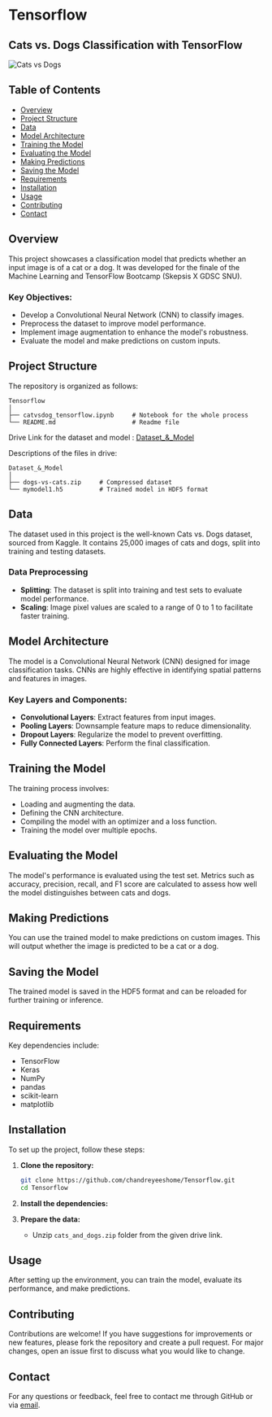 # Tensorflow

## Cats vs. Dogs Classification with TensorFlow

![Cats vs Dogs](https://upload.wikimedia.org/wikipedia/commons/6/6e/Golde33443.jpg)

## Table of Contents
- [Overview](#overview)
- [Project Structure](#project-structure)
- [Data](#data)
- [Model Architecture](#model-architecture)
- [Training the Model](#training-the-model)
- [Evaluating the Model](#evaluating-the-model)
- [Making Predictions](#making-predictions)
- [Saving the Model](#saving-the-model)
- [Requirements](#requirements)
- [Installation](#installation)
- [Usage](#usage)
- [Contributing](#contributing)
- [Contact](#contact)

## Overview

This project showcases a classification model that predicts whether an input image is of a cat or a dog. It was developed for the finale of the Machine Learning and TensorFlow Bootcamp (Skepsis X GDSC SNU).

### Key Objectives:
- Develop a Convolutional Neural Network (CNN) to classify images.
- Preprocess the dataset to improve model performance.
- Implement image augmentation to enhance the model's robustness.
- Evaluate the model and make predictions on custom inputs.

## Project Structure

The repository is organized as follows:

```
Tensorflow
│
├── catvsdog_tensorflow.ipynb     # Notebook for the whole process
└── README.md                     # Readme file
```

Drive Link for the dataset and model : <a href="https://drive.google.com/drive/folders/19_-EqnJwHDi_1hw_kjBZopb1ne1Wex4X?usp=sharing">Dataset_&_Model</a>

Descriptions of the files in drive:

```
Dataset_&_Model
│
├── dogs-vs-cats.zip     # Compressed dataset
└── mymodel1.h5          # Trained model in HDF5 format
```

## Data

The dataset used in this project is the well-known Cats vs. Dogs dataset, sourced from Kaggle. It contains 25,000 images of cats and dogs, split into training and testing datasets.

### Data Preprocessing

- **Splitting**: The dataset is split into training and test sets to evaluate model performance.
- **Scaling**: Image pixel values are scaled to a range of 0 to 1 to facilitate faster training.

## Model Architecture

The model is a Convolutional Neural Network (CNN) designed for image classification tasks. CNNs are highly effective in identifying spatial patterns and features in images.

### Key Layers and Components:

- **Convolutional Layers**: Extract features from input images.
- **Pooling Layers**: Downsample feature maps to reduce dimensionality.
- **Dropout Layers**: Regularize the model to prevent overfitting.
- **Fully Connected Layers**: Perform the final classification.


## Training the Model

The training process involves:
- Loading and augmenting the data.
- Defining the CNN architecture.
- Compiling the model with an optimizer and a loss function.
- Training the model over multiple epochs.

## Evaluating the Model

The model's performance is evaluated using the test set. Metrics such as accuracy, precision, recall, and F1 score are calculated to assess how well the model distinguishes between cats and dogs.

## Making Predictions

You can use the trained model to make predictions on custom images.
This will output whether the image is predicted to be a cat or a dog.

## Saving the Model

The trained model is saved in the HDF5 format and can be reloaded for further training or inference.

## Requirements

Key dependencies include:
- TensorFlow
- Keras
- NumPy
- pandas
- scikit-learn
- matplotlib

## Installation

To set up the project, follow these steps:

1. **Clone the repository:**

   ```bash
   git clone https://github.com/chandreyeeshome/Tensorflow.git
   cd Tensorflow
   ```

2. **Install the dependencies:**

3. **Prepare the data:**
   
   - Unzip `cats_and_dogs.zip` folder from the given drive link.

## Usage

After setting up the environment, you can train the model, evaluate its performance, and make predictions.

## Contributing

Contributions are welcome! If you have suggestions for improvements or new features, please fork the repository and create a pull request. For major changes, open an issue first to discuss what you would like to change.

## Contact

For any questions or feedback, feel free to contact me through GitHub or via [email](mailto:chandreyeeshome04@gmail.com).
